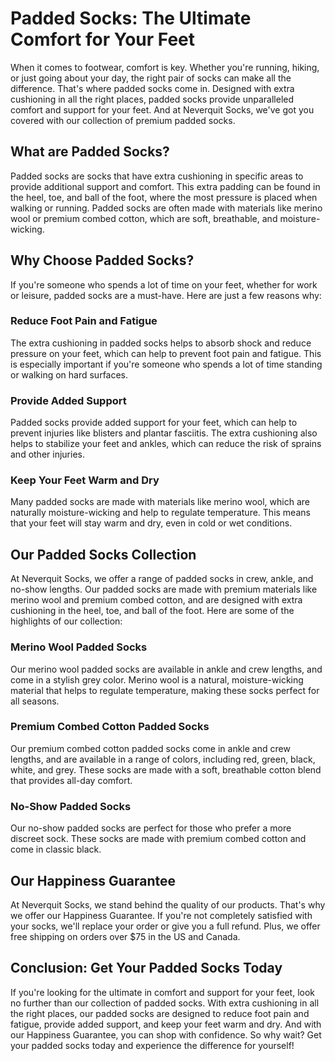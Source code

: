 # Padded Socks: The Ultimate Comfort for Your Feet

When it comes to footwear, comfort is key. Whether you're running, hiking, or just going about your day, the right pair of socks can make all the difference. That's where padded socks come in. Designed with extra cushioning in all the right places, padded socks provide unparalleled comfort and support for your feet. And at Neverquit Socks, we've got you covered with our collection of premium padded socks.

## What are Padded Socks?

Padded socks are socks that have extra cushioning in specific areas to provide additional support and comfort. This extra padding can be found in the heel, toe, and ball of the foot, where the most pressure is placed when walking or running. Padded socks are often made with materials like merino wool or premium combed cotton, which are soft, breathable, and moisture-wicking.

## Why Choose Padded Socks?

If you're someone who spends a lot of time on your feet, whether for work or leisure, padded socks are a must-have. Here are just a few reasons why:

### Reduce Foot Pain and Fatigue

The extra cushioning in padded socks helps to absorb shock and reduce pressure on your feet, which can help to prevent foot pain and fatigue. This is especially important if you're someone who spends a lot of time standing or walking on hard surfaces.

### Provide Added Support

Padded socks provide added support for your feet, which can help to prevent injuries like blisters and plantar fasciitis. The extra cushioning also helps to stabilize your feet and ankles, which can reduce the risk of sprains and other injuries.

### Keep Your Feet Warm and Dry

Many padded socks are made with materials like merino wool, which are naturally moisture-wicking and help to regulate temperature. This means that your feet will stay warm and dry, even in cold or wet conditions.

## Our Padded Socks Collection

At Neverquit Socks, we offer a range of padded socks in crew, ankle, and no-show lengths. Our padded socks are made with premium materials like merino wool and premium combed cotton, and are designed with extra cushioning in the heel, toe, and ball of the foot. Here are some of the highlights of our collection:

### Merino Wool Padded Socks

Our merino wool padded socks are available in ankle and crew lengths, and come in a stylish grey color. Merino wool is a natural, moisture-wicking material that helps to regulate temperature, making these socks perfect for all seasons.

### Premium Combed Cotton Padded Socks

Our premium combed cotton padded socks come in ankle and crew lengths, and are available in a range of colors, including red, green, black, white, and grey. These socks are made with a soft, breathable cotton blend that provides all-day comfort.

### No-Show Padded Socks

Our no-show padded socks are perfect for those who prefer a more discreet sock. These socks are made with premium combed cotton and come in classic black.

## Our Happiness Guarantee

At Neverquit Socks, we stand behind the quality of our products. That's why we offer our Happiness Guarantee. If you're not completely satisfied with your socks, we'll replace your order or give you a full refund. Plus, we offer free shipping on orders over $75 in the US and Canada.

## Conclusion: Get Your Padded Socks Today

If you're looking for the ultimate in comfort and support for your feet, look no further than our collection of padded socks. With extra cushioning in all the right places, our padded socks are designed to reduce foot pain and fatigue, provide added support, and keep your feet warm and dry. And with our Happiness Guarantee, you can shop with confidence. So why wait? Get your padded socks today and experience the difference for yourself!